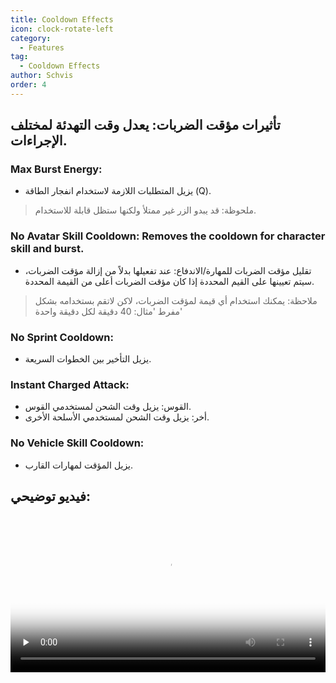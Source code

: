```yaml
---
title: Cooldown Effects 
icon: clock-rotate-left
category:
  - Features
tag:
  - Cooldown Effects
author: Schvis
order: 4
---
```


## تأثيرات مؤقت الضربات: يعدل وقت التهدئة لمختلف الإجراءات.
### Max Burst Energy:
- يزيل المتطلبات اللازمة لاستخدام انفجار الطاقة (Q).
> ملحوظة: قد يبدو الزر غير ممتلأ ولكنها ستظل قابلة للاستخدام.
### No Avatar Skill Cooldown: Removes the cooldown for character skill and burst.
- تقليل مؤقت الضربات للمهارة/الاندفاع: عند تفعيلها بدلاً من إزالة مؤقت الضربات، سيتم تعيينها على القيم المحددة إذا كان مؤقت الضربات أعلى من القيمة المحددة.
> ملاحظة: يمكنك استخدام أي قيمة لمؤقت الضربات، لاكن لاتقم بستخدامه بشكل مفرط 'مثال: 40 دقيقة لكل دقيقة واحدة'
### No Sprint Cooldown:
- يزيل التأخير بين الخطوات السريعة.
### Instant Charged Attack:
- القوس: يزيل وقت الشحن لمستخدمي القوس.
- أخر: يزيل وقت الشحن لمستخدمي الأسلحة الأخرى.
### No Vehicle Skill Cooldown:
- يزيل المؤقت لمهارات القارب.

## فيديو توضيحي:

<video controls preload="none" width="100%" poster="https://nextcloud.atruicardona.xyz/s/6Gf3Wnc5F5bAfay/preview"><source src="https://nextcloud.atruicardona.xyz/s/6Gf3Wnc5F5bAfay/download" type="video/mp4"></video>
